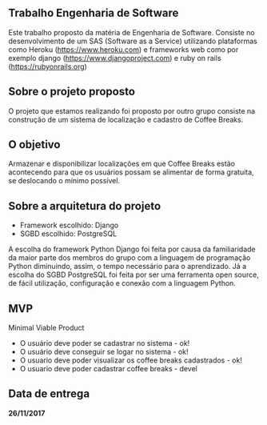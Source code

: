 ## Trabalho Engenharia de Software ##
  Este trabalho proposto da matéria de Engenharia de Software.
   Consiste no desenvolvimento de um SAS (Software as a Service) utilizando
   plataformas como Heroku (https://www.heroku.com) e frameworks web como por exemplo django (https://www.djangoproject.com) e
   ruby on rails (https://rubyonrails.org)

## Sobre o projeto proposto ##
  O projeto que estamos realizando foi proposto por outro grupo consiste na construção de um sistema de localização
   e cadastro de Coffee Breaks.

## O objetivo ##
  Armazenar e disponibilizar localizações em que Coffee Breaks estão acontecendo para que os usuários possam
  se alimentar de forma gratuita, se deslocando o mínimo possível.

## Sobre a arquitetura do projeto ##
  * Framework escolhido: Django
  * SGBD escolhido: PostgreSQL

  A escolha do framework Python Django foi feita por causa da familiaridade da maior parte dos membros do grupo com a linguagem de programação Python
  diminuindo, assim, o tempo necessário para o aprendizado.
  Já a escolha do SGBD PostgreSQL foi feita por ser uma ferramenta open source, de fácil utilização, configuração e conexão com a linguagem Python.

## MVP ##
 Minimal Viable Product

  * O usuário deve poder se cadastrar no sistema - ok!
  * O usuário deve conseguir se logar no sistema - ok!
  * O usuario deve poder visualizar os coffee breaks cadastrados - ok!
  * O usuario deve poder cadastrar coffee breaks - devel


## Data de entrega ##

  **26/11/2017**
